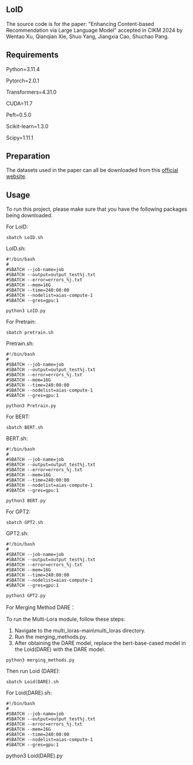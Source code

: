 ## LoID

The source code is for the paper: "Enhancing Content-based Recommendation via Large Language Model" accepted in CIKM 2024 by Wentao Xu, Qianqian Xie, Shuo Yang, Jiangxia Cao, Shuchao Pang.

## Requirements

Python=3.11.4

Pytorch=2.0.1

Transformers=4.31.0

CUDA=11.7

Peft=0.5.0

Scikit-learn=1.3.0

Scipy=1.11.1

## Preparation

The datasets used in the paper can all be downloaded from this 
[official website](https://snap.stanford.edu/data/amazon/productGraph/categoryFiles/).

## Usage

To run this project, please make sure that you have the following packages being downloaded.

For LoID:

```
sbatch LoID.sh
```

LoID.sh:

```
#!/bin/bash
#
#SBATCH --job-name=job
#SBATCH --output=output_test%j.txt
#SBATCH --error=errors_%j.txt
#SBATCH --mem=16G
#SBATCH --time=240:00:00
#SBATCH --nodelist=aias-compute-1
#SBATCH --gres=gpu:1

python3 LoID.py
```

For Pretrain:

```
sbatch pretrain.sh
```

Pretrain.sh:

```
#!/bin/bash
#
#SBATCH --job-name=job
#SBATCH --output=output_test%j.txt
#SBATCH --error=errors_%j.txt
#SBATCH --mem=16G
#SBATCH --time=240:00:00
#SBATCH --nodelist=aias-compute-1
#SBATCH --gres=gpu:1

python3 Pretrain.py
```

For BERT:

```
sbatch BERT.sh
```

BERT.sh:

```
#!/bin/bash
#
#SBATCH --job-name=job
#SBATCH --output=output_test%j.txt
#SBATCH --error=errors_%j.txt
#SBATCH --mem=16G
#SBATCH --time=240:00:00
#SBATCH --nodelist=aias-compute-1
#SBATCH --gres=gpu:1

python3 BERT.py
```

For GPT2:

```
sbatch GPT2.sh
```

GPT2.sh:

```
#!/bin/bash
#
#SBATCH --job-name=job
#SBATCH --output=output_test%j.txt
#SBATCH --error=errors_%j.txt
#SBATCH --mem=16G
#SBATCH --time=240:00:00
#SBATCH --nodelist=aias-compute-1
#SBATCH --gres=gpu:1

python3 GPT2.py
```

For Merging Method DARE：

To run the Multi-Lora module, follow these steps:

1. Navigate to the multi_loras-main\multi_loras directory.
2. Run the merging_methods.py.
3. After obtaining the DARE model, replace the bert-base-cased model in the Loid(DARE) with the DARE model.
  
  ```
  python3 merging_methods.py
  ```
  
  Then run Loid (DARE):
  
  ```
  sbatch Loid(DARE).sh
  ```
  
  For Loid(DARE).sh:
  
  ```
  #!/bin/bash
  #
  #SBATCH --job-name=job
  #SBATCH --output=output_test%j.txt
  #SBATCH --error=errors_%j.txt
  #SBATCH --mem=16G
  #SBATCH --time=240:00:00
  #SBATCH --nodelist=aias-compute-1
  #SBATCH --gres=gpu:1
  ```
  

python3 Loid(DARE).py
